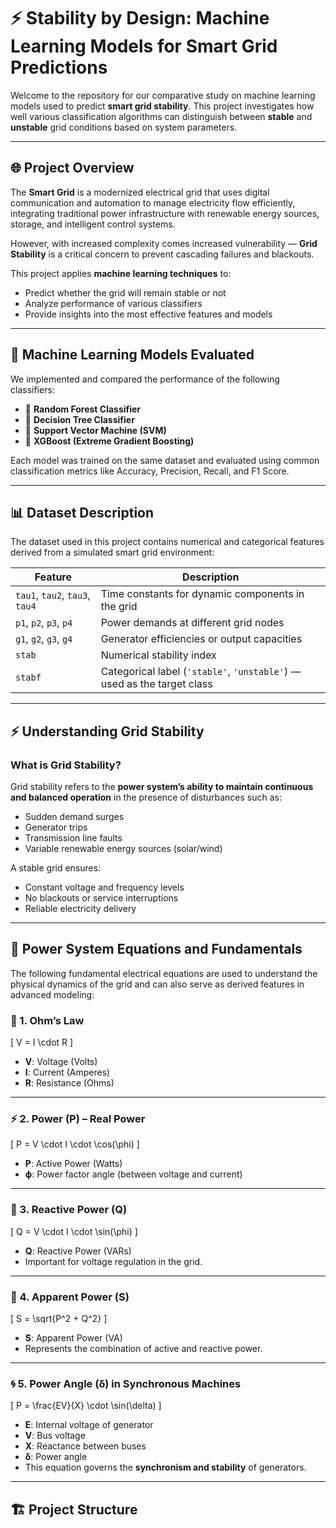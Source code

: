 # ⚡ Stability by Design: Machine Learning Models for Smart Grid Predictions

Welcome to the repository for our comparative study on machine learning models used to predict **smart grid stability**. This project investigates how well various classification algorithms can distinguish between **stable** and **unstable** grid conditions based on system parameters.

---

## 🌐 Project Overview

The **Smart Grid** is a modernized electrical grid that uses digital communication and automation to manage electricity flow efficiently, integrating traditional power infrastructure with renewable energy sources, storage, and intelligent control systems.

However, with increased complexity comes increased vulnerability — **Grid Stability** is a critical concern to prevent cascading failures and blackouts.

This project applies **machine learning techniques** to:
- Predict whether the grid will remain stable or not
- Analyze performance of various classifiers
- Provide insights into the most effective features and models

---

## 🧠 Machine Learning Models Evaluated

We implemented and compared the performance of the following classifiers:

- 🌲 **Random Forest Classifier**
- 🌳 **Decision Tree Classifier**
- 💠 **Support Vector Machine (SVM)**
- 🚀 **XGBoost (Extreme Gradient Boosting)**

Each model was trained on the same dataset and evaluated using common classification metrics like Accuracy, Precision, Recall, and F1 Score.

---

## 📊 Dataset Description

The dataset used in this project contains numerical and categorical features derived from a simulated smart grid environment:

| Feature | Description |
|---------|-------------|
| `tau1`, `tau2`, `tau3`, `tau4` | Time constants for dynamic components in the grid |
| `p1`, `p2`, `p3`, `p4`         | Power demands at different grid nodes |
| `g1`, `g2`, `g3`, `g4`         | Generator efficiencies or output capacities |
| `stab`                         | Numerical stability index |
| `stabf`                        | Categorical label (`'stable'`, `'unstable'`) — used as the target class |

---

## ⚡ Understanding Grid Stability

### What is Grid Stability?

Grid stability refers to the **power system’s ability to maintain continuous and balanced operation** in the presence of disturbances such as:

- Sudden demand surges
- Generator trips
- Transmission line faults
- Variable renewable energy sources (solar/wind)

A stable grid ensures:
- Constant voltage and frequency levels
- No blackouts or service interruptions
- Reliable electricity delivery

---

## 🔣 Power System Equations and Fundamentals

The following fundamental electrical equations are used to understand the physical dynamics of the grid and can also serve as derived features in advanced modeling:

### 🔌 1. Ohm’s Law
\[
V = I \cdot R
\]
- **V**: Voltage (Volts)  
- **I**: Current (Amperes)  
- **R**: Resistance (Ohms)

---

### ⚡ 2. Power (P) – Real Power
\[
P = V \cdot I \cdot \cos(\phi)
\]
- **P**: Active Power (Watts)  
- **ϕ**: Power factor angle (between voltage and current)

---

### 🔁 3. Reactive Power (Q)
\[
Q = V \cdot I \cdot \sin(\phi)
\]
- **Q**: Reactive Power (VARs)  
- Important for voltage regulation in the grid.

---

### 🔷 4. Apparent Power (S)
\[
S = \sqrt{P^2 + Q^2}
\]
- **S**: Apparent Power (VA)  
- Represents the combination of active and reactive power.

---

### 🌀 5. Power Angle (δ) in Synchronous Machines
\[
P = \frac{EV}{X} \cdot \sin(\delta)
\]
- **E**: Internal voltage of generator  
- **V**: Bus voltage  
- **X**: Reactance between buses  
- **δ**: Power angle  
- This equation governs the **synchronism and stability** of generators.

---

## 🏗️ Project Structure

